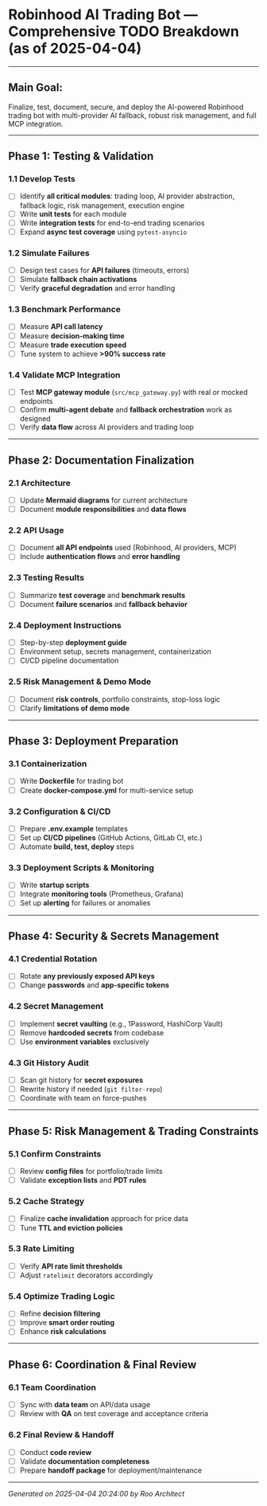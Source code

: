 # Robinhood AI Trading Bot — Comprehensive TODO Breakdown (as of 2025-04-04)

---

## **Main Goal:**  
Finalize, test, document, secure, and deploy the AI-powered Robinhood trading bot with multi-provider AI fallback, robust risk management, and full MCP integration.

---

## **Phase 1: Testing & Validation**

### 1.1 Develop Tests  
- [ ] Identify **all critical modules**: trading loop, AI provider abstraction, fallback logic, risk management, execution engine  
- [ ] Write **unit tests** for each module  
- [ ] Write **integration tests** for end-to-end trading scenarios  
- [ ] Expand **async test coverage** using `pytest-asyncio`

### 1.2 Simulate Failures  
- [ ] Design test cases for **API failures** (timeouts, errors)  
- [ ] Simulate **fallback chain activations**  
- [ ] Verify **graceful degradation** and error handling

### 1.3 Benchmark Performance  
- [ ] Measure **API call latency**  
- [ ] Measure **decision-making time**  
- [ ] Measure **trade execution speed**  
- [ ] Tune system to achieve **>90% success rate**

### 1.4 Validate MCP Integration  
- [ ] Test **MCP gateway module** (`src/mcp_gateway.py`) with real or mocked endpoints  
- [ ] Confirm **multi-agent debate** and **fallback orchestration** work as designed  
- [ ] Verify **data flow** across AI providers and trading loop

---

## **Phase 2: Documentation Finalization**

### 2.1 Architecture  
- [ ] Update **Mermaid diagrams** for current architecture  
- [ ] Document **module responsibilities** and **data flows**

### 2.2 API Usage  
- [ ] Document **all API endpoints** used (Robinhood, AI providers, MCP)  
- [ ] Include **authentication flows** and **error handling**

### 2.3 Testing Results  
- [ ] Summarize **test coverage** and **benchmark results**  
- [ ] Document **failure scenarios** and **fallback behavior**

### 2.4 Deployment Instructions  
- [ ] Step-by-step **deployment guide**  
- [ ] Environment setup, secrets management, containerization  
- [ ] CI/CD pipeline documentation

### 2.5 Risk Management & Demo Mode  
- [ ] Document **risk controls**, portfolio constraints, stop-loss logic  
- [ ] Clarify **limitations of demo mode**

---

## **Phase 3: Deployment Preparation**

### 3.1 Containerization  
- [ ] Write **Dockerfile** for trading bot  
- [ ] Create **docker-compose.yml** for multi-service setup

### 3.2 Configuration & CI/CD  
- [ ] Prepare **.env.example** templates  
- [ ] Set up **CI/CD pipelines** (GitHub Actions, GitLab CI, etc.)  
- [ ] Automate **build, test, deploy** steps

### 3.3 Deployment Scripts & Monitoring  
- [ ] Write **startup scripts**  
- [ ] Integrate **monitoring tools** (Prometheus, Grafana)  
- [ ] Set up **alerting** for failures or anomalies

---

## **Phase 4: Security & Secrets Management**

### 4.1 Credential Rotation  
- [ ] Rotate **any previously exposed API keys**  
- [ ] Change **passwords** and **app-specific tokens**

### 4.2 Secret Management  
- [ ] Implement **secret vaulting** (e.g., 1Password, HashiCorp Vault)  
- [ ] Remove **hardcoded secrets** from codebase  
- [ ] Use **environment variables** exclusively

### 4.3 Git History Audit  
- [ ] Scan git history for **secret exposures**  
- [ ] Rewrite history if needed (`git filter-repo`)  
- [ ] Coordinate with team on force-pushes

---

## **Phase 5: Risk Management & Trading Constraints**

### 5.1 Confirm Constraints  
- [ ] Review **config files** for portfolio/trade limits  
- [ ] Validate **exception lists** and **PDT rules**

### 5.2 Cache Strategy  
- [ ] Finalize **cache invalidation** approach for price data  
- [ ] Tune **TTL and eviction policies**

### 5.3 Rate Limiting  
- [ ] Verify **API rate limit thresholds**  
- [ ] Adjust `ratelimit` decorators accordingly

### 5.4 Optimize Trading Logic  
- [ ] Refine **decision filtering**  
- [ ] Improve **smart order routing**  
- [ ] Enhance **risk calculations**

---

## **Phase 6: Coordination & Final Review**

### 6.1 Team Coordination  
- [ ] Sync with **data team** on API/data usage  
- [ ] Review with **QA** on test coverage and acceptance criteria

### 6.2 Final Review & Handoff  
- [ ] Conduct **code review**  
- [ ] Validate **documentation completeness**  
- [ ] Prepare **handoff package** for deployment/maintenance

---

*Generated on 2025-04-04 20:24:00 by Roo Architect*
